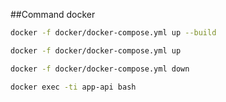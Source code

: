 ##Command docker

````bash
docker -f docker/docker-compose.yml up --build
````

````bash
docker -f docker/docker-compose.yml up 
````

````bash
docker -f docker/docker-compose.yml down
````

````bash
docker exec -ti app-api bash
````